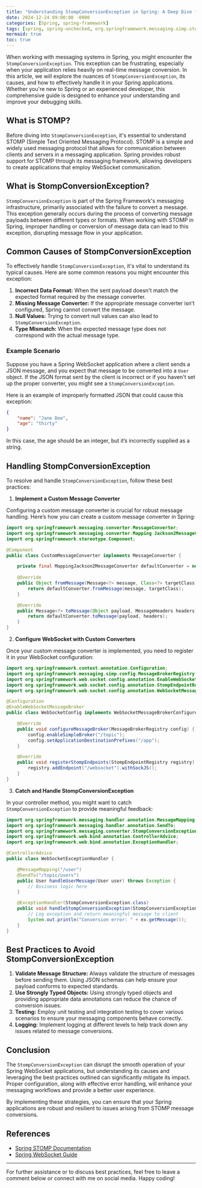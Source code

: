 ```yaml
---
title: "Understanding StompConversionException in Spring: A Deep Dive for Developers"
date: 2024-12-24 09:00:00 -0000
categories: [Spring, spring-framework]
tags: [spring, spring-unchecked, org.springframework.messaging.simp.stomp]
mermaid: true
toc: true
---
```



When working with messaging systems in Spring, you might encounter the `StompConversionException`. This exception can be frustrating, especially when your application relies heavily on real-time message conversion. In this article, we will explore the nuances of `StompConversionException`, its causes, and how to effectively handle it in your Spring applications. Whether you're new to Spring or an experienced developer, this comprehensive guide is designed to enhance your understanding and improve your debugging skills.

## What is STOMP?

Before diving into `StompConversionException`, it's essential to understand STOMP (Simple Text Oriented Messaging Protocol). STOMP is a simple and widely used messaging protocol that allows for communication between clients and servers in a messaging application. Spring provides robust support for STOMP through its messaging framework, allowing developers to create applications that employ WebSocket communication.

## What is StompConversionException?

`StompConversionException` is part of the Spring Framework's messaging infrastructure, primarily associated with the failure to convert a message. This exception generally occurs during the process of converting message payloads between different types or formats. When working with STOMP in Spring, improper handling or conversion of message data can lead to this exception, disrupting message flow in your application.

## Common Causes of StompConversionException

To effectively handle `StompConversionException`, it's vital to understand its typical causes. Here are some common reasons you might encounter this exception:

1. **Incorrect Data Format:** When the sent payload doesn't match the expected format required by the message converter.
2. **Missing Message Converter:** If the appropriate message converter isn’t configured, Spring cannot convert the message.
3. **Null Values:** Trying to convert null values can also lead to `StompConversionException`.
4. **Type Mismatch:** When the expected message type does not correspond with the actual message type.

### Example Scenario

Suppose you have a Spring WebSocket application where a client sends a JSON message, and you expect that message to be converted into a `User` object. If the JSON format sent by the client is incorrect or if you haven't set up the proper converter, you might see a `StompConversionException`.

Here is an example of improperly formatted JSON that could cause this exception:

```json
{
    "name": "Jane Doe",
    "age": "thirty"
}
```

In this case, the age should be an integer, but it’s incorrectly supplied as a string.

## Handling StompConversionException

To resolve and handle `StompConversionException`, follow these best practices:

1. **Implement a Custom Message Converter**

Configuring a custom message converter is crucial for robust message handling. Here’s how you can create a custom message converter in Spring:

```java
import org.springframework.messaging.converter.MessageConverter;
import org.springframework.messaging.converter.Mapping Jackson2MessageConverter;
import org.springframework.stereotype.Component;

@Component
public class CustomMessageConverter implements MessageConverter {

    private final MappingJackson2MessageConverter defaultConverter = new MappingJackson2MessageConverter();
    
    @Override
    public Object fromMessage(Message<?> message, Class<?> targetClass) {
        return defaultConverter.fromMessage(message, targetClass);
    }

    @Override
    public Message<?> toMessage(Object payload, MessageHeaders headers) {
        return defaultConverter.toMessage(payload, headers);
    }
}
```

2. **Configure WebSocket with Custom Converters**

Once your custom message converter is implemented, you need to register it in your WebSocket configuration:

```java
import org.springframework.context.annotation.Configuration;
import org.springframework.messaging.simp.config.MessageBrokerRegistry;
import org.springframework.web.socket.config.annotation.EnableWebSocketMessageBroker;
import org.springframework.web.socket.config.annotation.StompEndpointRegistry;
import org.springframework.web.socket.config.annotation.WebSocketMessageBrokerConfigurer;

@Configuration
@EnableWebSocketMessageBroker
public class WebSocketConfig implements WebSocketMessageBrokerConfigurer {

    @Override
    public void configureMessageBroker(MessageBrokerRegistry config) {
        config.enableSimpleBroker("/topic");
        config.setApplicationDestinationPrefixes("/app");
    }

    @Override
    public void registerStompEndpoints(StompEndpointRegistry registry) {
        registry.addEndpoint("/websocket").withSockJS();
    }
}
```

3. **Catch and Handle StompConversionException**

In your controller method, you might want to catch `StompConversionException` to provide meaningful feedback:

```java
import org.springframework.messaging.handler.annotation.MessageMapping;
import org.springframework.messaging.handler.annotation.SendTo;
import org.springframework.messaging.converter.StompConversionException;
import org.springframework.web.bind.annotation.ControllerAdvice;
import org.springframework.web.bind.annotation.ExceptionHandler;

@ControllerAdvice
public class WebSocketExceptionHandler {

    @MessageMapping("/user")
    @SendTo("/topic/users")
    public User handleUserMessage(User user) throws Exception {
        // Business logic here
    }

    @ExceptionHandler(StompConversionException.class)
    public void handleStompConversionException(StompConversionException ex) {
        // Log exception and return meaningful message to client
        System.out.println("Conversion error: " + ex.getMessage());
    }
}
```

## Best Practices to Avoid StompConversionException

1. **Validate Message Structure:** Always validate the structure of messages before sending them. Using JSON schemas can help ensure your payload conforms to expected standards.
2. **Use Strongly Typed Objects:** Using strongly typed objects and providing appropriate data annotations can reduce the chance of conversion issues.
3. **Testing:** Employ unit testing and integration testing to cover various scenarios to ensure your messaging components behave correctly.
4. **Logging:** Implement logging at different levels to help track down any issues related to message conversions.

## Conclusion

The `StompConversionException` can disrupt the smooth operation of your Spring WebSocket applications, but understanding its causes and leveraging the best practices outlined can significantly mitigate its impact. Proper configuration, along with effective error handling, will enhance your messaging workflows and provide a better user experience.

By implementing these strategies, you can ensure that your Spring applications are robust and resilient to issues arising from STOMP message conversions.

## References

- [Spring STOMP Documentation](https://docs.spring.io/spring-framework/docs/current/reference/html/web.html#websocket-stomp)
- [Spring WebSocket Guide](https://spring.io/guides/gs/messaging-stomp-websocket/)

---

For further assistance or to discuss best practices, feel free to leave a comment below or connect with me on social media. Happy coding!